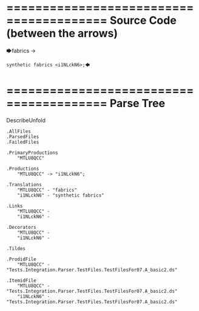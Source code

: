 ========================================
Source Code (between the arrows)
========================================

🡆fabrics -> 
	
	synthetic fabrics <i1NLckN6>;🡄

========================================
Parse Tree
========================================
DescribeUnfold

    .AllFiles
    .ParsedFiles
    .FailedFiles

    .PrimaryProductions
        "MTLU8QCC" 

    .Productions
        "MTLU8QCC" -> "i1NLckN6";

    .Translations
        "MTLU8QCC" - "fabrics"
        "i1NLckN6" - "synthetic fabrics"

    .Links
        "MTLU8QCC" - 
        "i1NLckN6" - 

    .Decorators
        "MTLU8QCC" - 
        "i1NLckN6" - 

    .Tildes

    .ProdidFile
        "MTLU8QCC" - "Tests.Integration.Parser.TestFiles.TestFilesFor07.A_basic2.ds"

    .ItemidFile
        "MTLU8QCC" - "Tests.Integration.Parser.TestFiles.TestFilesFor07.A_basic2.ds"
        "i1NLckN6" - "Tests.Integration.Parser.TestFiles.TestFilesFor07.A_basic2.ds"

